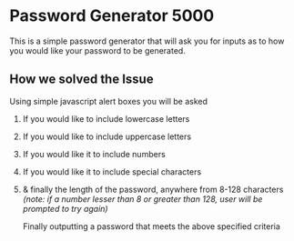 # Password Generator 5000 #

This is a simple password generator that will ask you for inputs as to how you would like your password to be generated.

## How we solved the Issue ##

Using simple javascript alert boxes you will be asked 

1. If you would like to include lowercase letters
2. If you would like to include uppercase letters
3. If you would like it to include numbers
4. If you would like it to include special characters
5. & finally the length of the password, anywhere from 8-128 characters  
    _(note: if a number lesser than 8 or greater than 128, user will be prompted to try again)_
    
    
   Finally outputting a password that meets the above specified criteria
